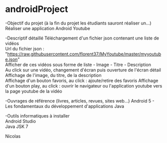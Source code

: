 # androidProject
-Objectif du projet (à la fin du projet les étudiants sauront réaliser un...) 
  Réaliser une application Android Youtube 
  
-Descriptif détaillé 
  Téléchargement d'un fichier json contenant une liste de vidéos      
  Url du fichier json : "https://raw.githubusercontent.com/florent37/MyYoutube/master/myyoutube.json"      
  Afficher de ces vidéos sous forme de liste   - Image   - Titre   - Description      
  Au click sur une vidéo, changement d'écran puis ouverture de l'écran détail      
  Affichage de l'image, du titre, de la description      
  Affichage d'un bouton favoris, au click : ajoute/retire des favoris   Affichage d'un bouton play, au click : ouvrir le navigateur ou l'application youtube vers la page youtube de la vidéo 
  
-Ouvrages de référence (livres, articles, revues, sites web...) 
  Android 5 - Les fondamentaux du développement d'applications Java 
  
-Outils informatiques à installer  
  Android Studio  
  Java JSK 7  

Nicolas
